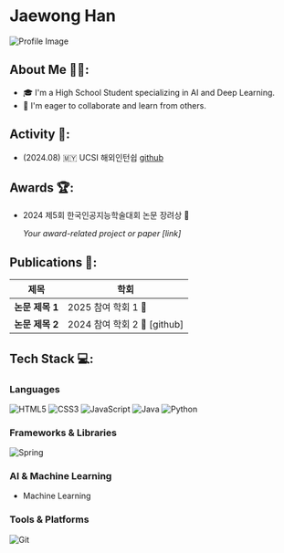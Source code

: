 # Jaewong Han

![Profile Image](your-image-url) <!-- 프로필 이미지가 있다면 추가 -->

## About Me 🧑‍💻:
- 🎓 I'm a High School Student specializing in AI and Deep Learning.
- 🤝 I'm eager to collaborate and learn from others.

## Activity 🌟:
- (2024.08) 🇲🇾 UCSI 해외인턴쉽 [github](https://github.com/2024-01-UCSI-HB-project)
  
## Awards 🏆:
- 2024 제5회 한국인공지능학술대회 논문 장려상 🥉

  _Your award-related project or paper [link]_

## Publications 📄:

| 제목 | 학회 |
|------|------|
| **논문 제목 1** | 2025 참여 학회 1 📎 
| **논문 제목 2** | 2024 참여 학회 2 📎 [github] |

## Tech Stack 💻:

### Languages  
![HTML5](https://img.shields.io/badge/HTML5-E34F26?style=for-the-badge&logo=html5&logoColor=white)  ![CSS3](https://img.shields.io/badge/CSS3-1572B6?style=for-the-badge&logo=css3&logoColor=white)  ![JavaScript](https://img.shields.io/badge/JavaScript-F7DF1E?style=for-the-badge&logo=javascript&logoColor=black)  ![Java](https://img.shields.io/badge/Java-007396?style=for-the-badge&logo=java&logoColor=white)  ![Python](https://img.shields.io/badge/Python-3776AB?style=for-the-badge&logo=python&logoColor=white)  

### Frameworks & Libraries  
![Spring](https://img.shields.io/badge/Spring-6DB33F?style=for-the-badge&logo=spring&logoColor=white)  

### AI & Machine Learning  
- Machine Learning  

### Tools & Platforms  
![Git](https://img.shields.io/badge/Git-F05032?style=for-the-badge&logo=git&logoColor=white)  

